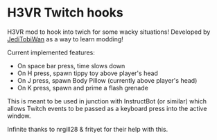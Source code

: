 # H3VR Twitch hooks

H3VR mod to hook into twich for some wacky situations! Developed by [JediTobiWan](https://www.youtube.com/c/jeditobiwan/) as a way to learn modding!

Current implemented features:
- On space bar press, time slows down
- On H press, spawn tippy toy above player's head
- On J press, spawn Body Pillow (currently above player's head)
- On K press, spawn and prime a flash grenade

This is meant to be used in junction with InstructBot (or similar) which allows Twitch events to be passed as a keyboard press into the active window.

Infinite thanks to nrgill28 & frityet for their help with this.
